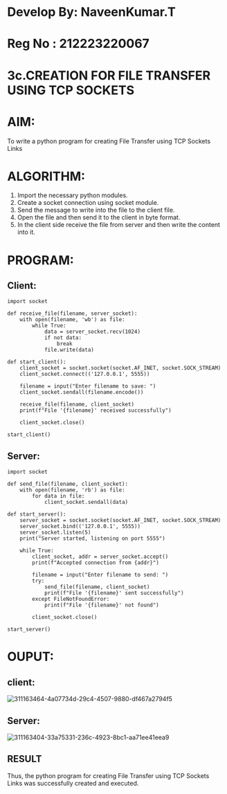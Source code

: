 # Develop By: NaveenKumar.T
# Reg No : 212223220067
# 3c.CREATION FOR FILE TRANSFER USING TCP SOCKETS
# AIM:
To write a python program for creating File Transfer using TCP Sockets Links
# ALGORITHM:
1. Import the necessary python modules.
2. Create a socket connection using socket module.
3. Send the message to write into the file to the client file.
4. Open the file and then send it to the client in byte format.
5. In the client side receive the file from server and then write the content into it.
# PROGRAM:
## Client:
```
import socket

def receive_file(filename, server_socket):
    with open(filename, 'wb') as file:
        while True:
            data = server_socket.recv(1024)
            if not data:
                break
            file.write(data)

def start_client():
    client_socket = socket.socket(socket.AF_INET, socket.SOCK_STREAM)
    client_socket.connect(('127.0.0.1', 5555))

    filename = input("Enter filename to save: ")
    client_socket.sendall(filename.encode())

    receive_file(filename, client_socket)
    print(f"File '{filename}' received successfully")

    client_socket.close()

start_client()
```
## Server:
```
import socket

def send_file(filename, client_socket):
    with open(filename, 'rb') as file:
        for data in file:
            client_socket.sendall(data)

def start_server():
    server_socket = socket.socket(socket.AF_INET, socket.SOCK_STREAM)
    server_socket.bind(('127.0.0.1', 5555))
    server_socket.listen(5)
    print("Server started, listening on port 5555")

    while True:
        client_socket, addr = server_socket.accept()
        print(f"Accepted connection from {addr}")

        filename = input("Enter filename to send: ")
        try:
            send_file(filename, client_socket)
            print(f"File '{filename}' sent successfully")
        except FileNotFoundError:
            print(f"File '{filename}' not found")

        client_socket.close()

start_server()
```

# OUPUT:
## client:
![311163464-4a07734d-29c4-4507-9880-df467a2794f5](https://github.com/820NaveenKumar208/3c.FILE_TRANSFER_USING_TCP_SOCKETS/assets/154746066/5ccbce47-e454-4729-bdcf-1a59182bd36a)

## Server:
![311163404-33a75331-236c-4923-8bc1-aa71ee41eea9](https://github.com/820NaveenKumar208/3c.FILE_TRANSFER_USING_TCP_SOCKETS/assets/154746066/961a105c-e693-4fb9-93b2-bf8eda3f51d5)


## RESULT
Thus, the python program for creating File Transfer using TCP Sockets Links was 
successfully created and executed.
